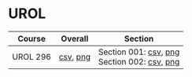 # UROL

| Course | Overall | Section |
| ------ | ------- | ------- |
| UROL 296 | [csv](https://github.com/UCSD-Historical-Enrollment-Data/2024Spring/blob/main/overall/UROL%20296.csv), [png](https://raw.githubusercontent.com/UCSD-Historical-Enrollment-Data/2024Spring/main/plot_overall/UROL%20296.png) | Section 001: [csv](https://github.com/UCSD-Historical-Enrollment-Data/2024Spring/blob/main/section/UROL%20296_001.csv), [png](https://raw.githubusercontent.com/UCSD-Historical-Enrollment-Data/2024Spring/main/plot_section/UROL%20296_001.png)<br>Section 002: [csv](https://github.com/UCSD-Historical-Enrollment-Data/2024Spring/blob/main/section/UROL%20296_002.csv), [png](https://raw.githubusercontent.com/UCSD-Historical-Enrollment-Data/2024Spring/main/plot_section/UROL%20296_002.png) |
